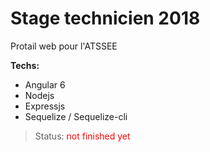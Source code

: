 # Stage technicien 2018
Protail web pour l'ATSSEE

**Techs:**
- Angular 6
- Nodejs
- Expressjs
- Sequelize / Sequelize-cli

> Status: <span style="color: red">not finished yet</span>
